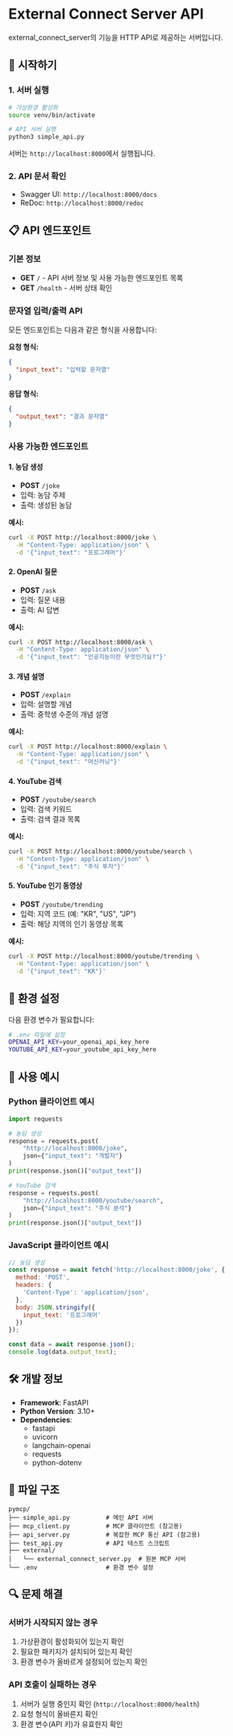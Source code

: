 # External Connect Server API

external_connect_server의 기능을 HTTP API로 제공하는 서버입니다.

## 🚀 시작하기

### 1. 서버 실행
```bash
# 가상환경 활성화
source venv/bin/activate

# API 서버 실행
python3 simple_api.py
```

서버는 `http://localhost:8000`에서 실행됩니다.

### 2. API 문서 확인
- Swagger UI: `http://localhost:8000/docs`
- ReDoc: `http://localhost:8000/redoc`

## 📋 API 엔드포인트

### 기본 정보
- **GET** `/` - API 서버 정보 및 사용 가능한 엔드포인트 목록
- **GET** `/health` - 서버 상태 확인

### 문자열 입력/출력 API

모든 엔드포인트는 다음과 같은 형식을 사용합니다:

**요청 형식:**
```json
{
  "input_text": "입력할 문자열"
}
```

**응답 형식:**
```json
{
  "output_text": "결과 문자열"
}
```

### 사용 가능한 엔드포인트

#### 1. 농담 생성
- **POST** `/joke`
- 입력: 농담 주제
- 출력: 생성된 농담

**예시:**
```bash
curl -X POST http://localhost:8000/joke \
  -H "Content-Type: application/json" \
  -d '{"input_text": "프로그래머"}'
```

#### 2. OpenAI 질문
- **POST** `/ask`
- 입력: 질문 내용
- 출력: AI 답변

**예시:**
```bash
curl -X POST http://localhost:8000/ask \
  -H "Content-Type: application/json" \
  -d '{"input_text": "인공지능이란 무엇인가요?"}'
```

#### 3. 개념 설명
- **POST** `/explain`
- 입력: 설명할 개념
- 출력: 중학생 수준의 개념 설명

**예시:**
```bash
curl -X POST http://localhost:8000/explain \
  -H "Content-Type: application/json" \
  -d '{"input_text": "머신러닝"}'
```

#### 4. YouTube 검색
- **POST** `/youtube/search`
- 입력: 검색 키워드
- 출력: 검색 결과 목록

**예시:**
```bash
curl -X POST http://localhost:8000/youtube/search \
  -H "Content-Type: application/json" \
  -d '{"input_text": "주식 투자"}'
```

#### 5. YouTube 인기 동영상
- **POST** `/youtube/trending`
- 입력: 지역 코드 (예: "KR", "US", "JP")
- 출력: 해당 지역의 인기 동영상 목록

**예시:**
```bash
curl -X POST http://localhost:8000/youtube/trending \
  -H "Content-Type: application/json" \
  -d '{"input_text": "KR"}'
```

## 🔧 환경 설정

다음 환경 변수가 필요합니다:

```bash
# .env 파일에 설정
OPENAI_API_KEY=your_openai_api_key_here
YOUTUBE_API_KEY=your_youtube_api_key_here
```

## 📝 사용 예시

### Python 클라이언트 예시
```python
import requests

# 농담 생성
response = requests.post(
    "http://localhost:8000/joke",
    json={"input_text": "개발자"}
)
print(response.json()["output_text"])

# YouTube 검색
response = requests.post(
    "http://localhost:8000/youtube/search",
    json={"input_text": "주식 분석"}
)
print(response.json()["output_text"])
```

### JavaScript 클라이언트 예시
```javascript
// 농담 생성
const response = await fetch('http://localhost:8000/joke', {
  method: 'POST',
  headers: {
    'Content-Type': 'application/json',
  },
  body: JSON.stringify({
    input_text: '프로그래머'
  })
});

const data = await response.json();
console.log(data.output_text);
```

## 🛠️ 개발 정보

- **Framework**: FastAPI
- **Python Version**: 3.10+
- **Dependencies**: 
  - fastapi
  - uvicorn
  - langchain-openai
  - requests
  - python-dotenv

## 📁 파일 구조

```
pymcp/
├── simple_api.py          # 메인 API 서버
├── mcp_client.py          # MCP 클라이언트 (참고용)
├── api_server.py          # 복잡한 MCP 통신 API (참고용)
├── test_api.py            # API 테스트 스크립트
├── external/
│   └── external_connect_server.py  # 원본 MCP 서버
└── .env                   # 환경 변수 설정
```

## 🔍 문제 해결

### 서버가 시작되지 않는 경우
1. 가상환경이 활성화되어 있는지 확인
2. 필요한 패키지가 설치되어 있는지 확인
3. 환경 변수가 올바르게 설정되어 있는지 확인

### API 호출이 실패하는 경우
1. 서버가 실행 중인지 확인 (`http://localhost:8000/health`)
2. 요청 형식이 올바른지 확인
3. 환경 변수(API 키)가 유효한지 확인
